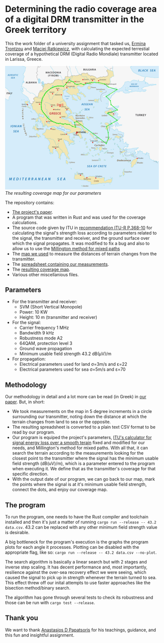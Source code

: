 # Determining the radio coverage area of a digital DRM transmitter in the Greek territory

This the work folder of a university assignment that tasked us, [Ermina Trontzou](https://github.com/ErminaTrontzou/) and [Maciej Ratkiewicz](https://github.com/MaciejRtk95/), with calculating the expected terrestial coverage of a hypothetical DRM (Digital Radio Mondiale) transmitter located in Larissa, Greece.

![resulting coverage map](https://github.com/Erek-Razou/wave-propagation/blob/main/coverage.png)
_The resulting coverage map for our parameters_


The repository contains:
- [The project's paper](https://github.com/Erek-Razou/wave-propagation/blob/main/WG05_TPRE_01.pdf).
- A program that was written in Rust and was used for the coverage calculations.
- The source code given by ITU in [recommendation ITU-R P.368-10](https://www.itu.int/rec/R-REC-P.368-10-202208-I/en) for calculating the signal's strength loss according to parameters related to the signal, the transmitter and receiver, and the ground surface over which the signal propagates.
  It was modified to fix a bug and also to allow us to use the [Millington method for mixed paths](https://www.itu.int/dms_pub/itu-r/opb/hdb/R-HDB-59-2014-PDF-E.pdf)
- The [map we used](https://github.com/Erek-Razou/wave-propagation/blob/main/lines.xcf) to measure the distances of terrain changes from the transmitter.
- The [spreadsheet containing our measurements](https://github.com/Erek-Razou/wave-propagation/blob/main/data.xlsx).
- The [resulting coverage map](https://github.com/Erek-Razou/wave-propagation/blob/main/coverage.png).
- Various other miscellanious files.

## Parameters

- For the transmitter and receiver:
  - SVM (Short Vertical Monopole)
  - Power: 10 KW
  - Height: 10 m (transmitter and receiver)
- For the signal:
  - Carrier frequency 1 MHz
  - Bandwidth 9 kHz
  - Robustness mode A2
  - 64QAM, protection level 3
  - Ground wave propagation
  - Minimum usable field strength 43.2 dB(μV)/m
- For propagation:
  - Electrical parameters used for land σ=3m/s and ε=22
  - Electrical parameters used for sea σ=5m/s and ε=70


## Methodology

Our methodology in detail and a lot more can be read (in Greek) in [our paper](https://github.com/Erek-Razou/wave-propagation/blob/main/WG05_TPRE_01.pdf).
But, in short:
- We took measurements on the map in 5 degree increments in a circle surrounding our transmitter, noting down the distance at which the terrain changes from land to sea or the opposite.
- The resulting spreadsheet is converted to a plain text CSV format to be read by our program.
- Our program is equiped the project's parameters, [ITU's calculator for signal energy loss over a smooth terain](https://github.com/Erek-Razou/wave-propagation/blob/main/LFMF/include/LFMF.h) fixed and modified for our needs, and Millington's method for mixed paths.
  With all that, it can search the terrain according to the measurements looking for the closest point to the transmitter where the signal has the minimum usable field strength (dB(uV)/m), which is a parameter entered to the program when executing it.
  We define that as the transmitter's coverage for that specific direction.
- With the output date of our program, we can go back to our map, mark the points where the signal is at it's minimum usable field strength, connect the dots, and enjoy our coverage map.


## The program

To run the program, one needs to have the Rust compiler and toolchain installed and then it's just a matter of running `cargo run --release -- 43.2 data.csv`.
43.2 can be replaced with any other minimum field strength value is desirable.

A big bottleneck for the program's execution is the graphs the program plots for each angle it processes.
Plotting can be disabled with the appropriate flag, like so: `cargo run --release -- 43.2 data.csv --no-plot`.

The search algorithm is basically a linear search but with 2 stages and inverse step scaling.
It has decent performance and, most importantly, resilience against the over-sea recovery effect we were seeing, which caused the signal to pick up in strength whenever the terrain turned to sea.
This effect threw off our inital attempts to use faster approaches like the bisection method/binary search.

The algorithm has gone through several tests to check its robustness and those can be run with `cargo test --release`.


## Thank you 

We want to thank [Anastasios D Papatsoris](https://www.researchgate.net/profile/Anastasios-Papatsoris) for his teachings, guidance, and this fun and insightful assignment.

